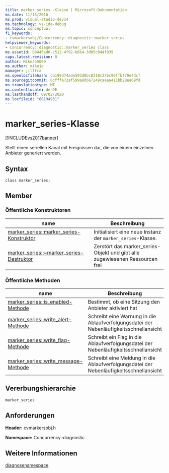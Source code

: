 ```yaml
---
title: marker_series -Klasse | Microsoft-Dokumentation
ms.date: 11/15/2016
ms.prod: visual-studio-dev14
ms.technology: vs-ide-debug
ms.topic: conceptual
f1_keywords:
- cvmarkersobj/Concurrency::diagnostic::marker_series
helpviewer_keywords:
- Concurrency::diagnostic::marker_series class
ms.assetid: b8445ed0-c512-4f92-b6b4-3d05c044f939
caps.latest.revision: 8
author: MikeJo5000
ms.author: mikejo
manager: jillfra
ms.openlocfilehash: cb199d74ade593d0bc8318c27bc96ffbf70e4dcf
ms.sourcegitcommit: 6cfffa72af599a9d667249caaaa411bb28ea69fd
ms.translationtype: MT
ms.contentlocale: de-DE
ms.lasthandoff: 09/02/2020
ms.locfileid: "68194931"
---
```

# <a name="marker_series-class"></a>marker_series-Klasse
[!INCLUDE[vs2017banner](../includes/vs2017banner.md)]

Stellt einen seriellen Kanal mit Ereignissen dar, die von einem einzelnen Anbieter generiert werden.  
  
## <a name="syntax"></a>Syntax  
  
```  
class marker_series;  
```  
  
## <a name="members"></a>Member  
  
### <a name="public-constructors"></a>Öffentliche Konstruktoren  
  
|name|Beschreibung|  
|----------|-----------------|  
|[marker_series::marker_series-Konstruktor](../profiling/marker-series-marker-series-constructor.md)|Initialisiert eine neue Instanz der `marker_series`-Klasse.|  
|[marker_series::~marker_series-Destruktor](../profiling/marker-series-tilde-marker-series-destructor.md)|Zerstört das marker_series-Objekt und gibt alle zugewiesenen Ressourcen frei|  
  
### <a name="public-methods"></a>Öffentliche Methoden  
  
|name|Beschreibung|  
|----------|-----------------|  
|[marker_series::is_enabled-Methode](../profiling/marker-series-is-enabled-method.md)|Bestimmt, ob eine Sitzung den Anbieter aktiviert hat|  
|[marker_series::write_alert-Methode](../profiling/marker-series-write-alert-method.md)|Schreibt eine Warnung in die Ablaufverfolgungsdatei der Nebenläufigkeitsschnellansicht|  
|[marker_series::write_flag-Methode](../profiling/marker-series-write-flag-method.md)|Schreibt ein Flag in die Ablaufverfolgungsdatei der Nebenläufigkeitsschnellansicht|  
|[marker_series::write_message-Methode](../profiling/marker-series-write-message-method.md)|Schreibt eine Meldung in die Ablaufverfolgungsdatei der Nebenläufigkeitsschnellansicht|  
  
## <a name="inheritance-hierarchy"></a>Vererbungshierarchie  
 `marker_series`  
  
## <a name="requirements"></a>Anforderungen  
 **Header:** cvmarkersobj.h  
  
 **Namespace:** Concurrency::diagnostic  
  
## <a name="see-also"></a>Weitere Informationen  
 [diagnosenamespace](../profiling/diagnostic-namespace.md)
